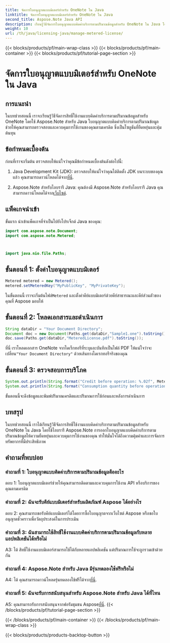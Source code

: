 ```yaml
---
title: จัดการใบอนุญาตแบบมิเตอร์สำหรับ OneNote ใน Java
linktitle: จัดการใบอนุญาตแบบมิเตอร์สำหรับ OneNote ใน Java
second_title: Aspose.Note Java API
description: เรียนรู้วิธีจัดการใบอนุญาตแบบคิดค่าบริการตามปริมาณข้อมูลสำหรับ OneNote ใน Java โดยใช้ไลบรารี Aspose.Note ควบคุมการใช้งาน ติดตามเครดิต และปรับต้นทุนให้เหมาะสมอย่างมีประสิทธิภาพ
weight: 10
url: /th/java/licensing-java/manage-metered-license/
---
```


{{< blocks/products/pf/main-wrap-class >}}
{{< blocks/products/pf/main-container >}}
{{< blocks/products/pf/tutorial-page-section >}}

# จัดการใบอนุญาตแบบมิเตอร์สำหรับ OneNote ใน Java

## การแนะนำ

ในบทช่วยสอนนี้ เราจะเรียนรู้วิธีจัดการสิทธิ์ใช้งานแบบคิดค่าบริการตามปริมาณข้อมูลสำหรับ OneNote โดยใช้ Aspose.Note สำหรับ Java ใบอนุญาตแบบคิดค่าบริการตามปริมาณข้อมูลช่วยให้คุณสามารถตรวจสอบและควบคุมการใช้งานของคุณตามเครดิต ซึ่งเป็นโซลูชันที่ยืดหยุ่นและคุ้มต้นทุน

## ข้อกำหนดเบื้องต้น

ก่อนที่เราจะเริ่มต้น ตรวจสอบให้แน่ใจว่าคุณมีข้อกำหนดเบื้องต้นดังต่อไปนี้:

1.  Java Development Kit (JDK): ตรวจสอบให้แน่ใจว่าคุณได้ติดตั้ง JDK บนระบบของคุณแล้ว คุณสามารถดาวน์โหลดได้จาก[ที่นี่](https://www.oracle.com/java/technologies/javase-jdk11-downloads.html).
   
2. Aspose.Note สำหรับไลบรารี Java: คุณต้องมี Aspose.Note สำหรับไลบรารี Java คุณสามารถดาวน์โหลดได้จาก[เว็บไซต์](https://releases.aspose.com/note/java/).

## แพ็คเกจนำเข้า

ขั้นแรก นำเข้าแพ็คเกจที่จำเป็นไปยังโปรเจ็กต์ Java ของคุณ:

```java
import com.aspose.note.Document;
import com.aspose.note.Metered;



import java.nio.file.Paths;
```

## ขั้นตอนที่ 1: ตั้งค่าใบอนุญาตแบบมิเตอร์

```java
Metered metered = new Metered();
metered.setMeteredKey("MyPublicKey", "MyPrivateKey");
```

 ในขั้นตอนนี้ เราจะเริ่มต้นไฟล์`Metered` และตั้งค่าคีย์แบบมิเตอร์ด้วยคีย์สาธารณะและคีย์ส่วนตัวของคุณที่ Aspose มอบให้

## ขั้นตอนที่ 2: โหลดเอกสารและดำเนินการ

```java
String dataDir = "Your Document Directory";
Document doc = new Document(Paths.get(dataDir,"Sample1.one").toString());
doc.save(Paths.get(dataDir,"MeteredLicense.pdf").toString());
```

 ที่นี่ เราโหลดเอกสาร OneNote จากไดเร็กทอรีที่ระบุและบันทึกเป็นไฟล์ PDF ให้แน่ใจว่าจะเปลี่ยน`"Your Document Directory"` ด้วยเส้นทางไดเรกทอรีจริงของคุณ

## ขั้นตอนที่ 3: ตรวจสอบการบริโภค

```java
System.out.println(String.format("Credit before operation: %.02f", Metered.getConsumptionCredit()));
System.out.println(String.format("Consumption quantity before operation: %.02f", Metered.getConsumptionQuantity()));
```

ขั้นตอนนี้จะดึงข้อมูลและพิมพ์ปริมาณเครดิตและปริมาณการใช้ก่อนและหลังการดำเนินการ

## บทสรุป

ในบทช่วยสอนนี้ เราได้เรียนรู้วิธีจัดการสิทธิ์ใช้งานแบบคิดค่าบริการตามปริมาณข้อมูลสำหรับ OneNote ใน Java โดยใช้ไลบรารี Aspose.Note การออกใบอนุญาตแบบคิดค่าบริการตามปริมาณข้อมูลให้ความยืดหยุ่นและควบคุมการใช้งานของคุณ ทำให้มั่นใจได้ถึงความคุ้มค่าและการจัดการทรัพยากรที่มีประสิทธิภาพ

## คำถามที่พบบ่อย

### คำถามที่ 1: ใบอนุญาตแบบคิดค่าบริการตามปริมาณข้อมูลคืออะไร

ตอบ 1: ใบอนุญาตแบบมิเตอร์ช่วยให้คุณสามารถติดตามและควบคุมการใช้งาน API หรือบริการของคุณตามเครดิต
   
### คำถามที่ 2: ฉันจะรับคีย์แบบมิเตอร์สำหรับผลิตภัณฑ์ Aspose ได้อย่างไร

ตอบ 2: คุณสามารถขอรับคีย์แบบมิเตอร์ได้โดยการซื้อใบอนุญาตจากเว็บไซต์ Aspose หรือขอใบอนุญาตชั่วคราวเพื่อวัตถุประสงค์ในการประเมิน
   
### คำถามที่ 3: ฉันสามารถใช้สิทธิ์ใช้งานแบบคิดค่าบริการตามปริมาณข้อมูลกับหลายแอปพลิเคชันได้หรือไม่

A3: ได้ สิทธิ์ใช้งานแบบมิเตอร์สามารถใช้ได้กับหลายแอปพลิเคชัน แต่ปริมาณการใช้จะถูกรวมเข้าด้วยกัน
   
### คำถามที่ 4: Aspose.Note สำหรับ Java มีรุ่นทดลองใช้ฟรีหรือไม่

 A4: ได้ คุณสามารถดาวน์โหลดรุ่นทดลองใช้ฟรีได้จาก[ที่นี่](https://releases.aspose.com/).
   
### คำถามที่ 5: ฉันจะรับการสนับสนุนสำหรับ Aspose.Note สำหรับ Java ได้ที่ไหน

 A5: คุณสามารถรับการสนับสนุนจากฟอรัมชุมชน Aspose[ที่นี่](https://forum.aspose.com/c/note/28).
{{< /blocks/products/pf/tutorial-page-section >}}

{{< /blocks/products/pf/main-container >}}
{{< /blocks/products/pf/main-wrap-class >}}

{{< blocks/products/products-backtop-button >}}
